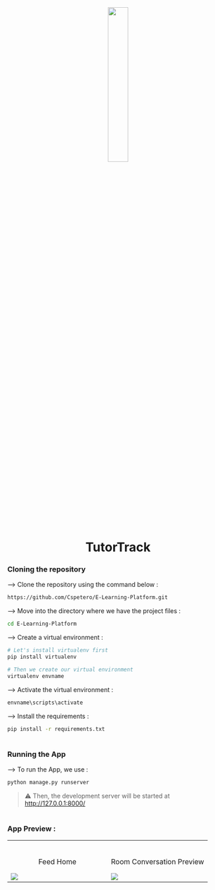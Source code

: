 <div align="center">
<img width="30%" src="#">

# TutorTrack
</div>

### Cloning the repository

--> Clone the repository using the command below :
```bash
https://github.com/Cspetero/E-Learning-Platform.git

```

--> Move into the directory where we have the project files : 
```bash
cd E-Learning-Platform

```

--> Create a virtual environment :
```bash
# Let's install virtualenv first
pip install virtualenv

# Then we create our virtual environment
virtualenv envname

```

--> Activate the virtual environment :
```bash
envname\scripts\activate

```

--> Install the requirements :
```bash
pip install -r requirements.txt

```

#

### Running the App

--> To run the App, we use :
```bash
python manage.py runserver

```

> ⚠ Then, the development server will be started at http://127.0.0.1:8000/

#

### App Preview :

<table width="100%"> 
<tr>
<td width="50%">      
&nbsp; 
<br>
<p align="center">
  Feed Home
</p>
<img src="https://user-images.githubusercontent.com/72341453/134747262-0a92233d-8010-40f8-84c5-8d94895aac44.PNG">
</td> 
<td width="50%">
<br>
<p align="center">
  Room Conversation Preview
</p>
<img src="https://user-images.githubusercontent.com/72341453/134747155-3ca5b55f-b064-4741-aeae-abe90bddf41e.PNG">  
</td>
</table>


